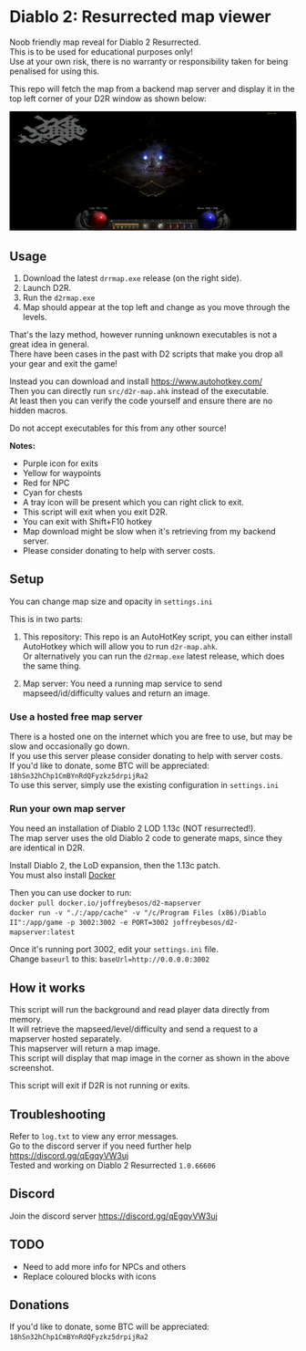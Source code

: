 # Diablo 2: Resurrected map viewer

Noob friendly map reveal for Diablo 2 Resurrected.  
This is to be used for educational purposes only!  
Use at your own risk, there is no warranty or responsibility taken for being penalised for using this.  

This repo will fetch the map from a backend map server and display it in the top left corner of your D2R window as shown below:

![Durance of Hate Level 2](duranceofhate2.png)

## Usage

1. Download the latest `drrmap.exe` release (on the right side).
2. Launch D2R.
3. Run the `d2rmap.exe`
4. Map should appear at the top left and change as you move through the levels.

That's the lazy method, however running unknown executables is not a great idea in general.  
There have been cases in the past with D2 scripts that make you drop all your gear and exit the game!  

Instead you can download and install <https://www.autohotkey.com/>  
Then you can directly run `src/d2r-map.ahk` instead of the executable.  
At least then you can verify the code yourself and ensure there are no hidden macros.  

Do not accept executables for this from any other source!

**Notes:**

- Purple icon for exits
- Yellow for waypoints
- Red for NPC
- Cyan for chests  
- A tray icon will be present which you can right click to exit.
- This script will exit when you exit D2R.
- You can exit with Shift+F10 hotkey
- Map download might be slow when it's retrieving from my backend server.
- Please consider donating to help with server costs.

## Setup

You can change map size and opacity in `settings.ini`  

This is in two parts:

1. This repository:
This repo is an AutoHotKey script, you can either install AutoHotkey which will allow you to run `d2r-map.ahk`.  
Or alternatively you can run the `d2rmap.exe` latest release, which does the same thing.

2. Map server:
You need a running map service to send mapseed/id/difficulty values and return an image.

### Use a hosted free map server

There is a hosted one on the internet which you are free to use, but may be slow and occasionally go down.  
If you use this server please consider donating to help with server costs.  
If you'd like to donate, some BTC will be appreciated:  
`18hSn32hChp1CmBYnRdQFyzkz5drpijRa2`  
To use this server, simply use the existing configuration in `settings.ini`

### Run your own map server

You need an installation of Diablo 2 LOD 1.13c (NOT resurrected!).  
The map server uses the old Diablo 2 code to generate maps, since they are identical in D2R.

Install Diablo 2, the LoD expansion, then the 1.13c patch.  
You must also install [Docker](https://docs.docker.com/get-docker/)  

Then you can use docker to run:  
`docker pull docker.io/joffreybesos/d2-mapserver`  
`docker run -v "./:/app/cache" -v "/c/Program Files (x86)/Diablo II":/app/game -p 3002:3002 -e PORT=3002 joffreybesos/d2-mapserver:latest`

Once it's running port 3002, edit your `settings.ini` file.  
Change `baseurl` to this: `baseUrl=http://0.0.0.0:3002`

## How it works

This script will run the background and read player data directly from memory.  
It will retrieve the mapseed/level/difficulty and send a request to a mapserver hosted separately.  
This mapserver will return a map image.  
This script will display that map image in the corner as shown in the above screenshot.  

This script will exit if D2R is not running or exits.  

## Troubleshooting

Refer to `log.txt` to view any error messages.  
Go to the discord server if you need further help <https://discord.gg/qEgqyVW3uj>  
Tested and working on Diablo 2 Resurrected `1.0.66606`

## Discord

Join the discord server  <https://discord.gg/qEgqyVW3uj>

## TODO

- Need to add more info for NPCs and others
- Replace coloured blocks with icons

## Donations

If you'd like to donate, some BTC will be appreciated:  
`18hSn32hChp1CmBYnRdQFyzkz5drpijRa2`  
